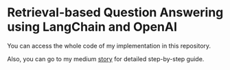 # Retrieval-based Question Answering using LangChain and OpenAI

You can access the whole code of my implementation in this repository.

Also, you can go to my medium [story]() for detailed step-by-step guide.

